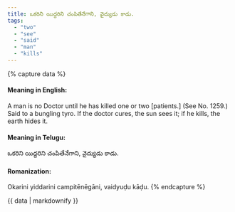 ```yaml
---
title: ఒకరిని యిద్దరిని చంపితేనేగాని, వైద్యుడు కాడు.
tags:
  - "two"
  - "see"
  - "said"
  - "man"
  - "kills"
---
```


{% capture data %}
#### Meaning in English:
A man is no Doctor until he has killed one or two [patients.]
(See No. 1259.)
Said to a bungling tyro.
If the doctor cures, the sun sees it; if he kills, the earth hides it.

#### Meaning in Telugu:
ఒకరిని యిద్దరిని చంపితేనేగాని, వైద్యుడు కాడు.

#### Romanization:
Okarini yiddarini campitēnēgāni, vaidyuḍu kāḍu.
{% endcapture %}

{{ data | markdownify }}


